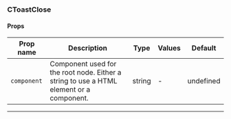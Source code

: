 ### CToastClose

#### Props

| Prop name              | Description                                                                             | Type   | Values | Default   |
| ---------------------- | --------------------------------------------------------------------------------------- | ------ | ------ | --------- |
| <code>component</code> | Component used for the root node. Either a string to use a HTML element or a component. | string | -      | undefined |

---
